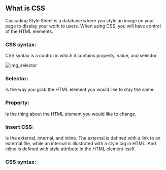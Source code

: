 ## What is CSS
Cascading Style Sheet is a database where you style an image on your page to display your work to users. When using CSS, you will have control of the HTML elements.

### CSS syntax:
CSS syntax is a control in which it contains property, value, and selector. 

![img_selector](https://user-images.githubusercontent.com/113928893/191636956-78c7fcaa-d9b4-4793-9be8-8c0f5b274776.gif)

### Selector: 
Is the way you grab the HTML element you would like to stay the same.
### Property:
Is the thing about the HTML element you would like to change.
### Insert CSS: 
Is the external, internal, and inline. The external is defined with a link to an external file, while an internal is illustrated with a style tag in HTML. And inline is defined with style attribute in the HTML element itself.
### CSS syntax:


